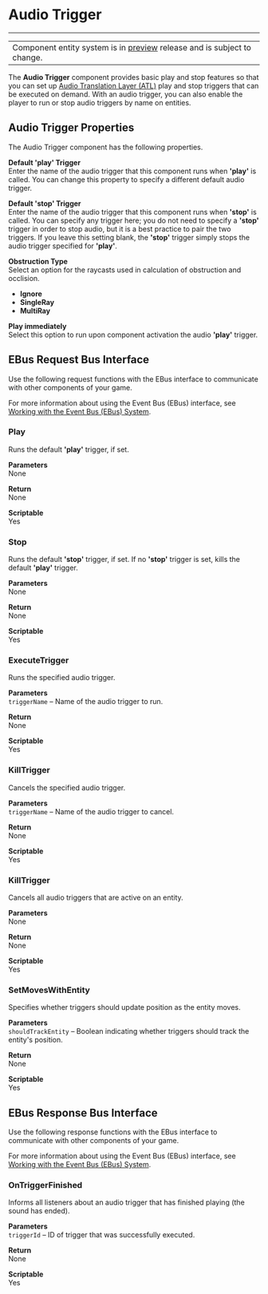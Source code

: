 # Audio Trigger<a name="component-audio-trigger"></a>


****  

|  | 
| --- |
| Component entity system is in [preview](https://docs.aws.amazon.com/lumberyard/latest/userguide/ly-glos-chap.html#preview) release and is subject to change\.  | 

The **Audio Trigger** component provides basic play and stop features so that you can set up [Audio Translation Layer \(ATL\)](audio-default-controls.md) play and stop triggers that can be executed on demand\. With an audio trigger, you can also enable the player to run or stop audio triggers by name on entities\.

## Audio Trigger Properties<a name="component-audio-trigger-properties"></a>

The Audio Trigger component has the following properties\.

**Default 'play' Trigger**  
Enter the name of the audio trigger that this component runs when **'play'** is called\. You can change this property to specify a different default audio trigger\.

**Default 'stop' Trigger**  
Enter the name of the audio trigger that this component runs when **'stop'** is called\. You can specify any trigger here; you do not need to specify a **'stop'** trigger in order to stop audio, but it is a best practice to pair the two triggers\. If you leave this setting blank, the **'stop'** trigger simply stops the audio trigger specified for **'play'**\.

**Obstruction Type**  
Select an option for the raycasts used in calculation of obstruction and occlision\.  
+ **Ignore**
+ **SingleRay**
+ **MultiRay**

**Play immediately**  
Select this option to run upon component activation the audio **'play'** trigger\.

## EBus Request Bus Interface<a name="component-audio-trigger-ebusrequest"></a>

Use the following request functions with the EBus interface to communicate with other components of your game\.

For more information about using the Event Bus \(EBus\) interface, see [Working with the Event Bus \(EBus\) System](ebus-intro.md)\.

### Play<a name="audio-ebus-play"></a>

Runs the default **'play'** trigger, if set\.

**Parameters**  
None

**Return**  
None

**Scriptable**  
Yes

### Stop<a name="audio-ebus-stop"></a>

Runs the default **'stop'** trigger, if set\. If no **'stop'** trigger is set, kills the default **'play'** trigger\.

**Parameters**  
None

**Return**  
None

**Scriptable**  
Yes

### ExecuteTrigger<a name="audio-ebus-execute"></a>

Runs the specified audio trigger\.

**Parameters**  
`triggerName` – Name of the audio trigger to run\.

**Return**  
None

**Scriptable**  
Yes

### KillTrigger<a name="audio-ebus-kill"></a>

Cancels the specified audio trigger\.

**Parameters**  
`triggerName` – Name of the audio trigger to cancel\.

**Return**  
None

**Scriptable**  
Yes

### KillTrigger<a name="audio-ebus-killall"></a>

Cancels all audio triggers that are active on an entity\.

**Parameters**  
None

**Return**  
None

**Scriptable**  
Yes

### SetMovesWithEntity<a name="audio-ebus-setmoves"></a>

Specifies whether triggers should update position as the entity moves\.

**Parameters**  
`shouldTrackEntity` – Boolean indicating whether triggers should track the entity's position\.

**Return**  
None

**Scriptable**  
Yes

## EBus Response Bus Interface<a name="component-audio-trigger-ebusresponse"></a>

Use the following response functions with the EBus interface to communicate with other components of your game\.

For more information about using the Event Bus \(EBus\) interface, see [Working with the Event Bus \(EBus\) System](ebus-intro.md)\.

### OnTriggerFinished<a name="audio-ebus-ontrigger"></a>

Informs all listeners about an audio trigger that has finished playing \(the sound has ended\)\.

**Parameters**  
`triggerId` – ID of trigger that was successfully executed\.

**Return**  
None

**Scriptable**  
Yes